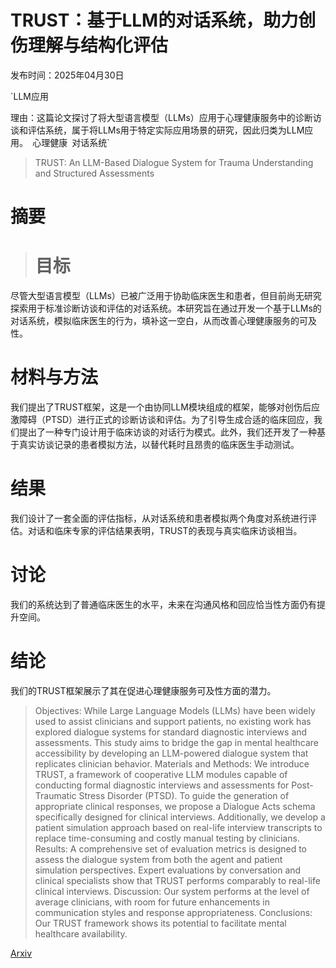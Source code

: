 # TRUST：基于LLM的对话系统，助力创伤理解与结构化评估

发布时间：2025年04月30日

`LLM应用

理由：这篇论文探讨了将大型语言模型（LLMs）应用于心理健康服务中的诊断访谈和评估系统，属于将LLMs用于特定实际应用场景的研究，因此归类为LLM应用。` `心理健康` `对话系统`

> TRUST: An LLM-Based Dialogue System for Trauma Understanding and Structured Assessments

# 摘要

> # 目标
尽管大型语言模型（LLMs）已被广泛用于协助临床医生和患者，但目前尚无研究探索用于标准诊断访谈和评估的对话系统。本研究旨在通过开发一个基于LLMs的对话系统，模拟临床医生的行为，填补这一空白，从而改善心理健康服务的可及性。

# 材料与方法
我们提出了TRUST框架，这是一个由协同LLM模块组成的框架，能够对创伤后应激障碍（PTSD）进行正式的诊断访谈和评估。为了引导生成合适的临床回应，我们提出了一种专门设计用于临床访谈的对话行为模式。此外，我们还开发了一种基于真实访谈记录的患者模拟方法，以替代耗时且昂贵的临床医生手动测试。

# 结果
我们设计了一套全面的评估指标，从对话系统和患者模拟两个角度对系统进行评估。对话和临床专家的评估结果表明，TRUST的表现与真实临床访谈相当。

# 讨论
我们的系统达到了普通临床医生的水平，未来在沟通风格和回应恰当性方面仍有提升空间。

# 结论
我们的TRUST框架展示了其在促进心理健康服务可及性方面的潜力。


> Objectives: While Large Language Models (LLMs) have been widely used to assist clinicians and support patients, no existing work has explored dialogue systems for standard diagnostic interviews and assessments. This study aims to bridge the gap in mental healthcare accessibility by developing an LLM-powered dialogue system that replicates clinician behavior. Materials and Methods: We introduce TRUST, a framework of cooperative LLM modules capable of conducting formal diagnostic interviews and assessments for Post-Traumatic Stress Disorder (PTSD). To guide the generation of appropriate clinical responses, we propose a Dialogue Acts schema specifically designed for clinical interviews. Additionally, we develop a patient simulation approach based on real-life interview transcripts to replace time-consuming and costly manual testing by clinicians. Results: A comprehensive set of evaluation metrics is designed to assess the dialogue system from both the agent and patient simulation perspectives. Expert evaluations by conversation and clinical specialists show that TRUST performs comparably to real-life clinical interviews. Discussion: Our system performs at the level of average clinicians, with room for future enhancements in communication styles and response appropriateness. Conclusions: Our TRUST framework shows its potential to facilitate mental healthcare availability.

[Arxiv](https://arxiv.org/abs/2504.21851)